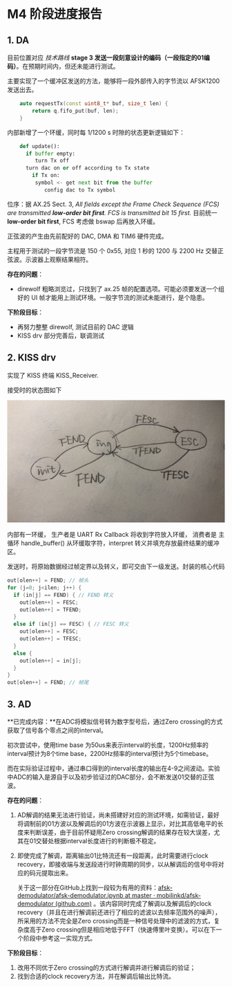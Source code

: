# M4 阶段进度报告

## 1. DA

目前位置对应 *技术路线* **stage 3 发送一段刻意设计的编码（一段指定的01编码）**。在预期时间内，但还未能进行测试。

主要实现了一个缓冲区发送的方法，能够将一段外部传入的字节流以 AFSK1200 发送出去。

```c++
	auto requestTx(const uint8_t* buf, size_t len) {
		return q.fifo_put(buf, len);
	}
```

内部新增了一个环缓，同时每 1/1200 s 时隙的状态更新逻辑如下：

```py
	def update():
      if buffer empty:
         turn Tx off
      turn dac on or off according to Tx state
		if Tx on:
         symbol <- get next bit from the buffer 
			config dac to Tx symbol
```

位序：据 AX.25 Sect. 3, *All fields except the Frame Check Sequence (FCS) are transmitted **low-order bit first**.  FCS is transmitted bit 15 first.* 目前统一 **low-order bit first**, FCS 考虑做 bswap 后再放入环缓。

正弦波的产生由先前配好的 DAC, DMA 和 TIM6 硬件完成。

主程用于测试的一段字节流是 150 个 0x55, 对应 1 秒的 1200 与 2200 Hz 交替正弦波。示波器上观察结果相符。

**存在的问题**：

- direwolf 粗略浏览过，只找到了 ax.25 帧的配置选项。可能必须要发送一个组好的 UI 帧才能用上测试环境。一般字节流的测试未能进行，是个隐患。

**下阶段目标**：

- 再努力整整 direwolf, 测试目前的 DAC 逻辑
- KISS drv 部分完善后，联调测试

## 2. KISS drv

实现了 KISS 终端 KISS_Receiver.

接受时的状态图如下

<img src="./img/kiss_fsm.jpg" style="zoom: 50%;" />

内部有一环缓，
生产者是 UART Rx Callback 将收到字符放入环缓，
消费者是 主循环 handle_buffer() 从环缓取字符，interpret 转义并填充存放最终结果的缓冲区。

发送时，将原始数据经过帧定界以及转义，即可交由下一级发送。封装的核心代码

```c++
out[olen++] = FEND; // 帧头
for (j=0; j<ilen; j++) {
  if (in[j] == FEND) { // FEND 转义
    out[olen++] = FESC;
    out[olen++] = TFEND;
  }
  else if (in[j] == FESC) { // FESC 转义
    out[olen++] = FESC;
    out[olen++] = TFESC;
  }
  else {
    out[olen++] = in[j];
  }
}
out[olen++] = FEND; // 帧尾
```

## 3. AD

**已完成内容：**在ADC将模拟信号转为数字型号后，通过Zero crossing的方式获取了信号各个零点之间的interval。

初次尝试中，使用time base 为50us来表示interval的长度，1200Hz频率的interval预计为8个time base，2200Hz频率的interval预计为5个timebase。

而在实际验证过程中，通过串口得到的interval长度的输出在4-9之间波动。实验中ADC的输入是源自于以及初步验证过的DAC部分，会不断发送01交替的正弦波。

**存在的问题**：

1. AD解调的结果无法进行验证，尚未搭建好对应的测试环境，如需验证，最好将调制前的01方波以及解调后的01方波在示波器上显示，对比其高低电平的长度来判断误差，由于目前怀疑用Zero crossing解调的结果存在较大误差，尤其在01交替处根据interval长度进行的判断极不稳定。

2. 即使完成了解调，距离输出01比特流还有一段距离，此时需要进行clock recovery，即接收端与发送段进行时钟周期的同步，以从解调后的信号中将对应的码元提取出来。

   关于这一部分在GitHub上找到一段较为有用的资料：[afsk-demodulator/afsk-demodulator.ipynb at master · mobilinkd/afsk-demodulator (github.com)](https://github.com/mobilinkd/afsk-demodulator/blob/master/afsk-demodulator.ipynb) 。该内容同时完成了解调以及解调后的clock recovery（并且在进行解调前还进行了相应的滤波以去频率范围外的噪声），所采用的方法不完全是Zero crossing而是一种信号处理中的滤波的方式，复杂度高于Zero crossing但是相应地低于FFT（快速傅里叶变换）。可以在下一个阶段中参考这一实现方式。

**下阶段目标**：

1. 改用不同优于Zero crossing的方式进行解调并进行解调后的验证；
2. 找到合适的clock recovery方法，并在解调后输出比特流。




